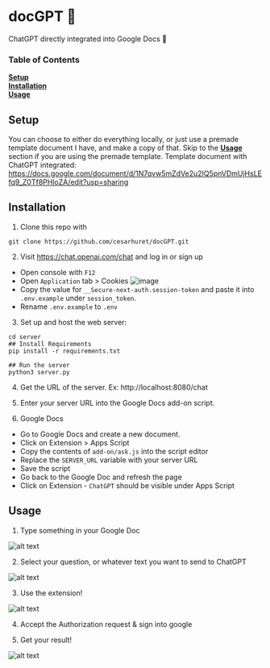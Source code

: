 # docGPT 📄
ChatGPT directly integrated into Google Docs 🤌

### Table of Contents
**[Setup](#setup)**<br>
**[Installation](#installation)**<br>
**[Usage](#usage)**<br>

## Setup

You can choose to either do everything locally, or just use a premade template document I have, and make a copy of that.
Skip to the **[Usage](#usage)** section if you are using the premade template. 
Template document with ChatGPT integrated: https://docs.google.com/document/d/1N7qvw5mZdVe2u2IQ5pnVDmUjHsLEfq9_Z0Tf8PHloZA/edit?usp=sharing

## Installation

1. Clone this repo with 

  ```
  git clone https://github.com/cesarhuret/docGPT.git
  ```

2. Visit https://chat.openai.com/chat and log in or sign up
  - Open console with `F12`
  - Open `Application` tab > Cookies
  ![image](https://user-images.githubusercontent.com/36258159/205494773-32ef651a-994d-435a-9f76-a26699935dac.png)
  - Copy the value for `__Secure-next-auth.session-token` and paste it into `.env.example` under `session_token`.
  - Rename `.env.example` to `.env`

3. Set up and host the web server: 

  ```
  cd server
  ## Install Requirements
  pip install -r requirements.txt

  ## Run the server
  python3 server.py
  ```

4. Get the URL of the server. Ex: http://localhost:8080/chat

5. Enter your server URL into the Google Docs add-on script. 

6. Google Docs
  - Go to Google Docs and create a new document.
  - Click on Extension > Apps Script
  - Copy the contents of `add-on/ask.js` into the script editor
  - Replace the `SERVER_URL` variable with your server URL
  - Save the script
  - Go back to the Google Doc and refresh the page
  - Click on Extension - `ChatGPT` should be visible under Apps Script

## Usage

1. Type something in your Google Doc

  ![alt text](https://i.imgur.com/287n0U0l.png)
  
2. Select your question, or whatever text you want to send to ChatGPT
  
  ![alt text](https://i.imgur.com/62tfu0kl.png)

3. Use the extension! 

  ![alt text](https://i.imgur.com/g7w6Qgfl.png)

4. Accept the Authorization request & sign into google

5. Get your result!

  ![alt text](https://i.imgur.com/MEidlLYl.png)
